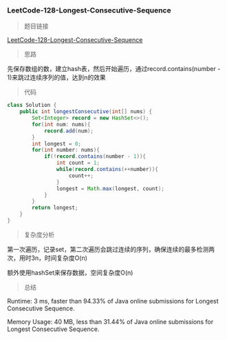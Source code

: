 ### LeetCode-128-Longest-Consecutive-Sequence

> 题目链接

[LeetCode-128-Longest-Consecutive-Sequence](https://leetcode.com/problems/longest-consecutive-sequence/)

> 思路

先保存数组的数，建立hash表，然后开始遍历，通过record.contains(number - 1)来跳过连续序列的值，达到n的效果

> 代码

```java
class Solution {
    public int longestConsecutive(int[] nums) {
        Set<Integer> record = new HashSet<>();
        for(int num: nums){
            record.add(num);
        }
        int longest = 0;
        for(int number: nums){
            if(!record.contains(number - 1)){
                int count = 1;
                while(record.contains(++number)){
                    count++;
                }
                longest = Math.max(longest, count);
            }
        }
        return longest;
    }
}
```

> 复杂度分析

第一次遍历，记录set，第二次遍历会跳过连续的序列，确保连续的最多检测两次，用时3n，时间复杂度O(n)

额外使用hashSet来保存数据，空间复杂度O(n)

> 总结

Runtime: 3 ms, faster than 94.33% of Java online submissions for Longest Consecutive Sequence.

Memory Usage: 40 MB, less than 31.44% of Java online submissions for Longest Consecutive Sequence.
